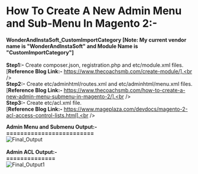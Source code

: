 How To Create A New Admin Menu and Sub-Menu In Magento 2:-
==========================================================
<b>WonderAndInstaSoft_CustomImportCategory [Note: My current vendor name is "WonderAndInstaSoft" and Module Name is "CustomImportCategory"]</b><br /><br />
<b>Step1:-</b> Create composer.json, registration.php and etc/module.xml files.<br />
[<b>Reference Blog Link:-</b> https://www.thecoachsmb.com/create-module/].<br /><br />
<b>Step2:-</b> Create etc/adminhtml/routes.xml and etc/adminhtml/menu.xml files.<br />
[<b>Reference Blog Link:-</b> https://www.thecoachsmb.com/how-to-create-a-new-admin-menu-submenu-in-magento-2/].<br /><br />
<b>Step3:-</b> Create etc/acl.xml file.<br />
[<b>Reference Blog Link:-</b> https://www.mageplaza.com/devdocs/magento-2-acl-access-control-lists.html].<br /><br />

<b>Admin Menu and Submenu Output:-</b><br>
<b>=========================</b><br>
![Final_Output](https://github.com/mohudoomnaina2/how-to-create-a-new-admin-menu-submenu-in-magento-2/assets/70482911/47328b0a-7b5e-47e3-afa1-f5ef1dfc1772)
<br><br>
<b>Admin ACL Output:-</b><br>
<b>==============</b><br>
![Final_Output1](https://github.com/mohudoomnaina2/how-to-create-a-new-admin-menu-submenu-in-magento-2/assets/70482911/c7047162-9abf-4b2d-89da-0110c96fc9f8)
